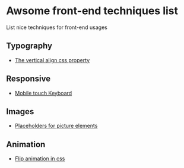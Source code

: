 # Awsome front-end techniques list
List nice techniques for front-end usages

## Typography
* [The vertical align css property](http://bitsofco.de/the-vertical-align-property/)

## Responsive
* [Mobile touch Keyboard](http://baymard.com/blog/mobile-touch-keyboards)

## Images
* [Placeholders for picture elements](http://daverupert.com/2015/12/intrinsic-placeholders-with-picture/)

## Animation
* [Flip animation in css](https://davidwalsh.name/css-flip)
